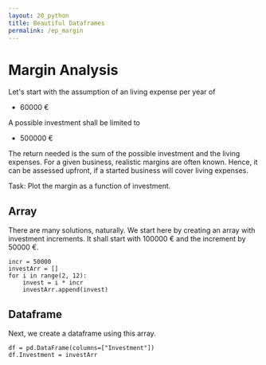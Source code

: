 ```yaml
---
layout: 20_python
title: Beautiful Dataframes
permalink: /ep_margin
---
```


# Margin Analysis

Let's start with the assumption of an living expense per year of
- 60000 €

A possible investment shall be limited to
- 500000 €

The return needed is the sum of the possible investment and the living expenses. For a given business, realistic margins are often known. Hence, it can be assessed upfront, if a started business will cover living expenses.

Task: Plot the margin as a function of investment. 


## Array

There are many solutions, naturally. 
We start here by creating an array with investment increments. It shall start with 100000 € and the increment by 50000 €.

> 
    incr = 50000
    investArr = []
    for i in range(2, 12):
        invest = i * incr 
        investArr.append(invest)

## Dataframe

Next, we create a dataframe using this array.

>
    df = pd.DataFrame(columns=["Investment"])
    df.Investment = investArr






